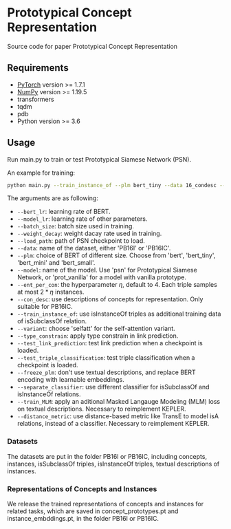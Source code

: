 # Prototypical Concept Representation

Source code for paper Prototypical Concept Representation

## Requirements

- [PyTorch](http://pytorch.org/) version >= 1.7.1
- [NumPy](http://numpy.org/) version >= 1.19.5
- transformers
- tqdm
- pdb
- Python version >= 3.6

## Usage

Run main.py to train or test Prototypical Siamese Network (PSN). 

An example for training:

```bash
python main.py --train_instance_of --plm bert_tiny --data 16_condesc --type_constrain
```

The arguments are as following:
* `--bert_lr`: learning rate of BERT.
* `--model_lr`: learning rate of other parameters.
* `--batch_size`: batch size used in training.
* `--weight_decay`: weight dacay rate used in training.
* `--load_path`: path of PSN checkpoint to load.
* `--data`: name of the dataset, either 'PB16I' or 'PB16IC'.
* `--plm`: choice of BERT of different size. Choose from 'bert', 'bert_tiny', 'bert_mini' and 'bert_small'.
* `--model`: name of the model. Use 'psn' for Prototypical Siamese Network, or 'prot_vanilla' for a model with vanilla prototype.
* `--ent_per_con`: the hyperparameter $\eta$, default to 4. Each triple samples at most $2*\eta$ instances.
* `--con_desc`: use descriptions of concepts for representation. Only suitable for PB16IC.
* `--train_instance_of`: use isInstanceOf triples as additional training data of isSubclassOf relation.
* `--variant`: choose 'selfatt' for the self-attention variant.
* `--type_constrain`: apply type constrain in link prediction.
* `--test_link_prediction`: test link prediction when a checkpoint is loaded.
* `--test_triple_classification`: test triple classification when a checkpoint is loaded.
* `--freeze_plm`: don't use textual descriptions, and replace BERT encoding with learnable embeddings.
* `--separate_classifier`: use different classifier for isSubclassOf and isInstanceOf relations.
* `--train_MLM`: apply an aditional Masked Langauge Modeling (MLM) loss on textual descriptions. Necessary to reimplement KEPLER.
* `--distance_metric`: use distance-based metric like TransE to model isA relations, instead of a classifier. Necessary to reimplement KEPLER.


### Datasets

The datasets are put in the folder PB16I or PB16IC, including concepts, instances, isSubclassOf triples, isInstanceOf triples, textual descriptions of instances.

### Representations of Concepts and Instances

We release the trained representations of concepts and instances for related tasks, which are saved in concept_prototypes.pt and instance_embddings.pt, in the folder PB16I or PB16IC. 
